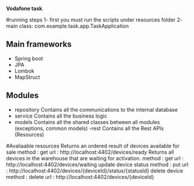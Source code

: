**Vodafone task**.

#running steps
1- first you must run the scripts under resources folder
2- main class: com.example.task.app.TaskApplication

## Main frameworks
- Spring boot
- JPA
- Lombok
- MapStruct

## Modules
- repository
Contains all the communications to the internal database
- service
Contains all the business logic
- models
Contains all the shared classes between all modules (exceptions, common models)
-rest
Contains all the Rest APIs (Resources)

#Avaliaable resources
Returns an ordered result of devices available for sale
method : get
url : http://localhost:4402/devices/ready
Returns all devices in the warehouse that are waiting for activation.
method : get
url : http://localhost:4402/devices/waiting
update device status
method : put
url : http://localhost:4402/devices/{deviceId}/status/{statusId}
delete device
method : delete
url : http://localhost:4402/devices/{deviceId}